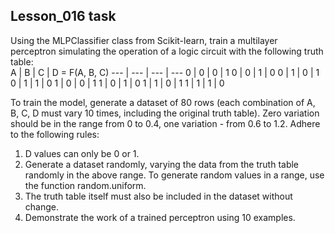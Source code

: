## Lesson_016 task 
Using the MLPClassifier class from Scikit-learn, train a multilayer perceptron simulating the operation of a logic circuit with the following truth table:\
A | B | C | D = F(A, B, C)
--- | --- | --- | --- 
0 | 0 | 0 | 1
0 | 0 | 1 | 0
0 | 1 | 0 | 1
0 | 1 | 1 | 0
1 | 0 | 0 | 1
1 | 0 | 1 | 0
1 | 1 | 0 | 1
1 | 1 | 1 | 0

To train the model, generate a dataset of 80 rows (each combination of A, B, C, D must vary 10 times, including the original truth table). Zero variation should be in the range from 0 to 0.4, one variation - from 0.6 to 1.2.
Adhere to the following rules:
1. D values ​​can only be 0 or 1.
2. Generate a dataset randomly, varying the data from the truth table randomly in the above range. To generate random values ​​in a range, use the function random.uniform.
3. The truth table itself must also be included in the dataset without change.
4. Demonstrate the work of a trained perceptron using 10 examples.
